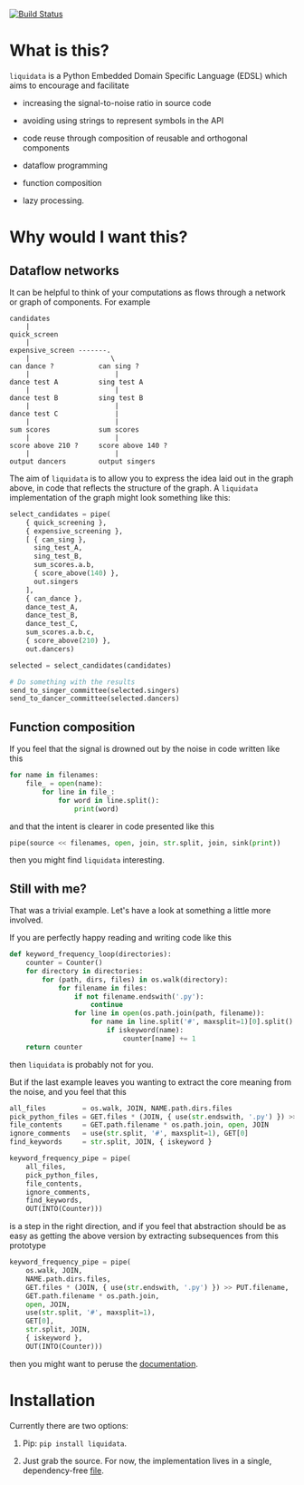 [![Build Status](https://travis-ci.org/jacg/liquidata.svg?branch=master)](https://travis-ci.org/jacg/liquidata)

<!-- ANCHOR: what_is_this -->

# What is this?

`liquidata` is a Python Embedded Domain Specific Language (EDSL) which aims to encourage and facilitate

+ increasing the signal-to-noise ratio in source code

+ avoiding using strings to represent symbols in the API

+ code reuse through composition of reusable and orthogonal components

+ dataflow programming

+ function composition

+ lazy processing.

<!-- ANCHOR_END: what_is_this -->

# Why would I want this?

<!-- ANCHOR: network -->

## Dataflow networks

It can be helpful to think of your computations as flows through a network or
graph of components. For example

```
candidates
    |
quick_screen
    |
expensive_screen -------.
    |                    \
can dance ?           can sing ?
    |                     |
dance test A          sing test A
    |                     |
dance test B          sing test B
    |                     |
dance test C              |
    |                     |
sum scores            sum scores
    |                     |
score above 210 ?     score above 140 ?
    |                     |
output dancers        output singers
```

The aim of `liquidata` is to allow you to express the idea laid out in the graph
above, in code that reflects the structure of the graph. A `liquidata`
implementation of the graph might look something like this:

```python
select_candidates = pipe(
    { quick_screening },
    { expensive_screening },
    [ { can_sing },
      sing_test_A,
      sing_test_B,
      sum_scores.a.b,
      { score_above(140) },
      out.singers
    ],
    { can_dance },
    dance_test_A,
    dance_test_B,
    dance_test_C,
    sum_scores.a.b.c,
    { score_above(210) },
    out.dancers)

selected = select_candidates(candidates)

# Do something with the results
send_to_singer_committee(selected.singers)
send_to_dancer_committee(selected.dancers)
```

<!-- ANCHOR: composition_prelude -->

## Function composition

If you feel that the signal is drowned out by the noise in code written like
this

```python
for name in filenames:
    file_ = open(name):
        for line in file_:
            for word in line.split():
                print(word)
```
and that the intent is clearer in code presented like this

```python
pipe(source << filenames, open, join, str.split, join, sink(print))
```
then you might find `liquidata` interesting.

## Still with me?

That was a trivial example. Let's have a look at something a little more
involved.

If you are perfectly happy reading and writing code like this

<!-- ANCHOR_END: composition_prelude -->

```python
def keyword_frequency_loop(directories):
    counter = Counter()
    for directory in directories:
        for (path, dirs, files) in os.walk(directory):
            for filename in files:
                if not filename.endswith('.py'):
                    continue
                for line in open(os.path.join(path, filename)):
                    for name in line.split('#', maxsplit=1)[0].split():
                        if iskeyword(name):
                            counter[name] += 1
    return counter
```

then `liquidata` is probably not for you.

But if the last example leaves you wanting to extract the core meaning from the
noise, and you feel that this

```python
all_files         = os.walk, JOIN, NAME.path.dirs.files
pick_python_files = GET.files * (JOIN, { use(str.endswith, '.py') }) >> PUT.filename
file_contents     = GET.path.filename * os.path.join, open, JOIN
ignore_comments   = use(str.split, '#', maxsplit=1), GET[0]
find_keywords     = str.split, JOIN, { iskeyword }

keyword_frequency_pipe = pipe(
    all_files,
    pick_python_files,
    file_contents,
    ignore_comments,
    find_keywords,
    OUT(INTO(Counter)))
```
is a step in the right direction, and if you feel that abstraction should be as
easy as getting the above version by extracting subsequences from this prototype

```python
keyword_frequency_pipe = pipe(
    os.walk, JOIN,
    NAME.path.dirs.files,
    GET.files * (JOIN, { use(str.endswith, '.py') }) >> PUT.filename,
    GET.path.filename * os.path.join,
    open, JOIN,
    use(str.split, '#', maxsplit=1),
    GET[0],
    str.split, JOIN,
    { iskeyword },
    OUT(INTO(Counter)))
```

then you might want to peruse the [documentation](https://jacg.github.io/liquidata).

# Installation

<!-- ANCHOR: installation -->

Currently there are two options:

1. Pip: `pip install liquidata`.

2. Just grab the source. For now, the implementation lives in a single,
   dependency-free
   [file](https://github.com/jacg/liquidata/raw/master/liquidata.py).

<!-- ANCHOR_END: installation -->

